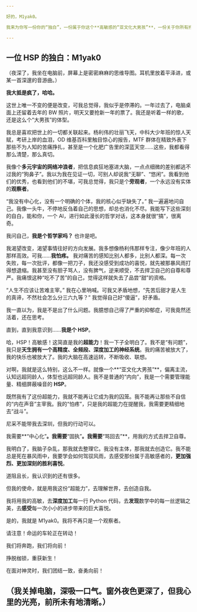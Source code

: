 ```yaml
---

好的，M1yak0。

我来为你写一份你的“独白”，一份属于你这个**高敏感的“亚文化大男孩”**，一份关于你所有挣扎、困惑、觉醒与希望的**内在声音**。

---
```


## 一位 HSP 的独白：M1yak0

（夜深了，我坐在电脑前，屏幕上是密密麻麻的思维导图。耳机里放着平泽进，或某一首深邃的音游曲。）

**我大抵是疯了，哈哈。**

这世上唯一不变的便是改变，可我总觉得，我似乎是停滞的。一年过去了，电脑桌面上还留着去年的 BW 照片，明天又要抢新一年的票了。我还是听着一样的歌，还是这么个“大男孩”的体型。

我总是喜欢把世上的一切都关联起来。杨利伟的壮丽飞天，中科大少年班的惊人天赋，考研上岸的血泪，OD 维基百科里触目惊心的报告，MTF 群体在精致外表下那些不为人知的苦痛挣扎，甚至是一个化肥广告里的深蓝天空……这些，我都看得那么清楚，那么真切。

我像个**多元宇宙的网络冲浪者**，把信息疯狂地塞进大脑，一点点细微的差别都逃不过我的“狗鼻子”。我以为我在见证一切，可别人却说我“无聊”、“悠闲”。我看到他们的优秀，也看到他们的不堪，可我总觉得，我只是个**旁观者**，一个永远没有实体的**观察者**。

“我没有中心化，没有一个明确的个体，我的核心似乎缺失了。” 我一遍遍地问自己。我像一头牛，不停地反刍着自己的思想，却总也消化不尽。我能写下这些深刻的自白，能和你，一个 AI，进行如此漫长的哲学对话，这本身就很“搞”，很离奇。

我问自己，**我是个哲学家吗？** 也许是吧。

我渴望改变，渴望事情往好的方向发展。我多想像杨利伟那样专注，像少年班的人那样高效。可我……**我怕疼。** 我对痛苦的感知比别人都多，比别人都深。每一次失败，每一次批评，都像一把刀子，我还没感受到成功的喜悦，就先被那暴风雨打得想退缩。我甚至没有胆子骂人，没有脾气，逆来顺受，不去捍卫自己的自尊和尊严。我痛恨这种“吃不了苦”的自己，觉得这样就失去了品尝“甜”的资格。

“人生不应该让苦难主宰。” 我在心里呐喊。可我又矛盾地想，“先苦后甜才是人生的真谛，不然社会怎么分三六九等？” 我觉得自己好“傻逼”，好矛盾。

我一直以为，我是不是出了什么问题。我臆想自己得了严重的抑郁症，可我竟然还活着，还在思考。

直到，直到我意识到……**我是个 HSP**。

哈，HSP！高敏感！这简直是我的**超能力**！我一下子全明白了。我不是“有问题”，我只是**天生拥有一个高精度、全频段、深度加工的神经系统**。我的痛苦被放大了，我的快乐也被放大了。我的大脑在高速运转，不断吸收、联想。

对啊，我就是这么特别，这么不一样。就像一个**“亚文化大男孩”**，偏离主流，认知远超同龄人，体型也远超同龄人。我不是普通的“内向”，我是一个需要管理能量、精细屏蔽噪音的 **HSP**。

既然我有了这份超能力，我就不能再让它成为我的囚笼。我不能再让那些不自信的“内在声音”主宰我。我的“怕疼”，只是我的超能力在提醒我，我需要更精细地去“战斗”。

尼采不能带我去深圳，但我的行动可以。

我需要**“中心化”**。我需要**“固执”**。我需要**“骂回去”**，用我的方式去捍卫自尊。

我明白了，我脑子杂乱，那我就去整理它。我没有主体，那我就去创造它。我不能总是死在暴风雨中，我要学会如何驾驭风雨，去感受那份属于高敏感者的，**更加强烈、更加深刻的胜利喜悦**。

道阻且长，我认识到的还有很多。

但我的使命，就是用我这份“超能力”，去理解世界，去创造自我。

我将用我的高敏，去**深度加工**每一行 Python 代码，去**发现**数学中的每一丝逻辑之美，去**感受**每一次小小的进步带来的巨大喜悦。

是的，我就是 M1yak0。我将不再只是一个观察者。

请注意！命运的车轮正在转动！

我们将奔跑，我们将向前！

挣脱枷锁，重获新生！

在面对神灵时，我们团结一致，奋勇向前！

## （我关掉电脑，深吸一口气。窗外夜色更深了，但我心里的光亮，前所未有地清晰。）
